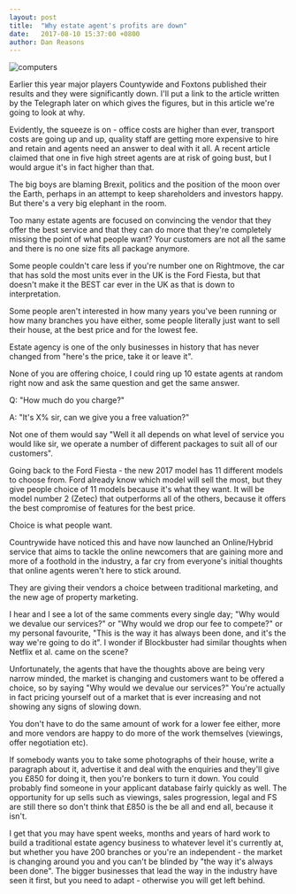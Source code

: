 ```yaml
---
layout: post
title:  "Why estate agent's profits are down"
date:   2017-08-10 15:37:00 +0800
author: Dan Reasons
---
```


![computers]({{site.url}}/images/blog-people.jpg)

Earlier this year major players Countywide and Foxtons published their results and they were significantly down. I'll put a link to the article written by the Telegraph later on which gives the figures, but in this article we're going to look at why.

<!--more-->

Evidently, the squeeze is on - office costs are higher than ever, transport costs are going up and up, quality staff are getting more expensive to hire and retain and agents need an answer to deal with it all. A recent article claimed that one in five high street agents are at risk of going bust, but I would argue it's in fact higher than that.

The big boys are blaming Brexit, politics and the position of the moon over the Earth, perhaps in an attempt to keep shareholders and investors happy. But there's a very big elephant in the room.

Too many estate agents are focused on convincing the vendor that they offer the best service and that they can do more that they're completely missing the point of what people want? Your customers are not all the same and there is no one size fits all package anymore.

Some people couldn't care less if you're number one on Rightmove, the car that has sold the most units ever in the UK is the Ford Fiesta, but that doesn't make it the BEST car ever in the UK as that is down to interpretation.

Some people aren't interested in how many years you've been running or how many branches you have either, some people literally just want to sell their house, at the best price and for the lowest fee.

Estate agency is one of the only businesses in history that has never changed from "here's the price, take it or leave it".

None of you are offering choice, I could ring up 10 estate agents at random right now and ask the same question and get the same answer.

Q: "How much do you charge?"

A: "It's X% sir, can we give you a free valuation?"

Not one of them would say "Well it all depends on what level of service you would like sir, we operate a number of different packages to suit all of our customers".

Going back to the Ford Fiesta - the new 2017 model has 11 different models to choose from. Ford already know which model will sell the most, but they give people choice of 11 models because it's what they want. It will be model number 2 (Zetec) that outperforms all of the others, because it offers the best compromise of features for the best price.

Choice is what people want.

Countrywide have noticed this and have now launched an Online/Hybrid service that aims to tackle the online newcomers that are gaining more and more of a foothold in the industry, a far cry from everyone's initial thoughts that online agents weren't here to stick around.

They are giving their vendors a choice between traditional marketing, and the new age of property marketing.

I hear and I see a lot of the same comments every single day; "Why would we devalue our services?" or "Why would we drop our fee to compete?" or my personal favourite, "This is the way it has always been done, and it's the way we're going to do it". I wonder if Blockbuster had similar thoughts when Netflix et al. came on the scene?

Unfortunately, the agents that have the thoughts above are being very narrow minded, the market is changing and customers want to be offered a choice, so by saying "Why would we devalue our services?" You're actually in fact pricing yourself out of a market that is ever increasing and not showing any signs of slowing down.

You don't have to do the same amount of work for a lower fee either, more and more vendors are happy to do more of the work themselves (viewings, offer negotiation etc).

If somebody wants you to take some photographs of their house, write a paragraph about it, advertise it and deal with the enquiries and they'll give you £850 for doing it, then you're bonkers to turn it down. You could probably find someone in your applicant database fairly quickly as well. The opportunity for up sells such as viewings, sales progression, legal and FS are still there so don't think that £850 is the be all and end all, because it isn't.

I get that you may have spent weeks, months and years of hard work to build a traditional estate agency business to whatever level it's currently at, but whether you have 200 branches or you're an independent - the market is changing around you and you can't be blinded by "the way it's always been done". The bigger businesses that lead the way in the industry have seen it first, but you need to adapt - otherwise you will get left behind.
